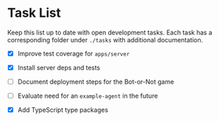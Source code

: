# Task List

Keep this list up to date with open development tasks. Each task has a
corresponding folder under `./tasks` with additional documentation.

- [x] Improve test coverage for `apps/server`
- [x] Install server deps and tests
- [ ] Document deployment steps for the Bot-or-Not game
- [ ] Evaluate need for an `example-agent` in the future
- [x] Add TypeScript type packages


